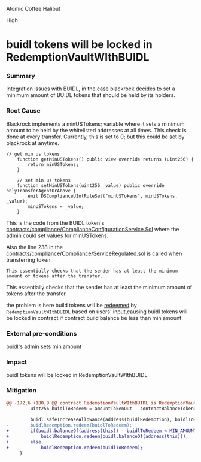 Atomic Coffee Halibut

High

# buidl tokens will be locked in RedemptionVaultWIthBUIDL

### Summary

Integration issues with BUIDL, in the case blackrock decides to set a minimum amount of BUIDL tokens that should be held by its holders.

### Root Cause

Blackrock implements a minUSTokens; variable where it sets a minimum amount to be held by the whitelisted addresses at all times. This check is done at every transfer. Currently, this is set to 0; but this could be set by blackrock at anytime.

```solidity
// get min us tokens 
    function getMinUSTokens() public view override returns (uint256) {
        return minUSTokens;
    }
    
    // set min us tokens  
    function setMinUSTokens(uint256 _value) public override onlyTransferAgentOrAbove {
        emit DSComplianceUIntRuleSet("minUSTokens", minUSTokens, _value);
        minUSTokens = _value;
    }
```

This is the code from the BUIDL token's [contracts/compliance/ComplianceConfigurationService.Sol](https://etherscan.deth.net/token/0x7712c34205737192402172409a8f7ccef8aa2aec#code) where the admin could set values for minUSTokens.

Also the line 238 in the [contracts/compliance/Compliance/ServiceRegulated.sol](https://etherscan.deth.net/token/0x7712c34205737192402172409a8f7ccef8aa2aec#code) is called when transferring token.

```solidity
This essentially checks that the sender has at least the minimum amount of tokens after the transfer.
```

This essentially checks that the sender has at least the minimum amount of tokens after the transfer.

the problem is here build tokens will be [redeemed](https://github.com/sherlock-audit/2024-08-midas-minter-redeemer/blob/main/midas-contracts/contracts/RedemptionVaultWithBUIDL.sol#L140) by `RedemptionVaultWIthBUIDL` based on users' input,causing buidl tokens will be locked in contract if contract build balance be less than min amount 

### External pre-conditions

buidl's admin sets min amount

### Impact

buidl tokens will be locked in RedemptionVaultWIthBUIDL
### Mitigation

```diff
@@ -172,6 +180,9 @@ contract RedemptionVaultWIthBUIDL is RedemptionVault {
         uint256 buidlToRedeem = amountTokenOut - contractBalanceTokenOut;
 
         buidl.safeIncreaseAllowance(address(buidlRedemption), buidlToRedeem);
-        buidlRedemption.redeem(buidlToRedeem);
+        if(buidl.balanceOf(address(this)) - buidlToRedeem < MIN_AMOUNT)
+            buidlRedemption.redeem(buidl.balanceOf(address(this)));
+        else
+            buidlRedemption.redeem(buidlToRedeem);
     }
```